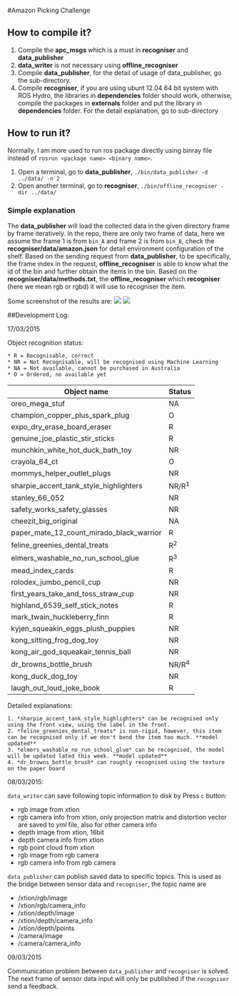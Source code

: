 #Amazon Picking Challenge

## How to compile it?

1.  Compile the **apc_msgs** which is a must in **recogniser** and **data_publisher**
2.  **data_writer** is not necessary using **offline_recogniser**
3.  Compile **data_publisher**, for the detail of usage of data_publisher, go the sub-directory.
4.  Compile **recogniser**, if you are using ubunt 12.04 64 bit system with ROS Hydro, the libraries in **dependencies** folder should work, otherwise, compile the packages in **externals** folder and put the library in **dependencies** folder. For the detail explanation, go to sub-directory


## How to run it?

Normally, I am more used to run ros package directly using binray file instead of `rosrun <package name> <binary name>`.

1. Open a terminal, go to **data_publisher**, `./bin/data_publisher -d ../data/ -n 2`
2. Open another terminal, go to **recogniser**, `./bin/offline_recogniser -dir ../data/`

### Simple explanation

The **data_publisher** will load the collected data in the given directory frame by frame iteratively. In the repo, there are only two frame of data, here we assume the frame 1 is from `bin_A` and frame 2 is from `bin_B`, check the **recogniser/data/amazon.json** for detail environment configuration of the shelf. Based on the sending request from **data_publisher**, to be specifically, the frame index in the request, **offline_recogniser** is able to know what the id of the bin and further obtain the items in the bin. Based on the **recogniser/data/methods.txt**, the **offline_recogniser** which **recogniser** (here we mean rgb or rgbd) it will use to recogniser the item.

Some screenshot of the results are:
![](http://s5.sinaimg.cn/middle/001WoJ8ogy6QNoF9qyo44&690)
![](http://s3.sinaimg.cn/middle/001WoJ8ogy6QNoF8m7Ec2&690)


##Development Log:

17/03/2015

Object recognition status:

	* R = Recognisable, correct
	* NR = Not Recognisable, will be recognised using Machine Learning
	* NA = Not available, cannot be purchased in Australia
	* O = Ordered, no available yet

| Object name                              | Status |
|------------------------------------------|--------|
| oreo_mega_stuf                           | NA     |
| champion_copper_plus_spark_plug          | O      |
| expo_dry_erase_board_eraser              | R      |
| genuine_joe_plastic_stir_sticks          | R      |
| munchkin_white_hot_duck_bath_toy         | NR     |
| crayola_64_ct                            | O      |
| mommys_helper_outlet_plugs               | NR     |
| sharpie_accent_tank_style_highlighters   | NR/R<sup>1</sup>   |
| stanley_66_052                           | NR     |
| safety_works_safety_glasses              | NR     |
| cheezit_big_original                     | NA     |
| paper_mate_12_count_mirado_black_warrior | R      |
| feline_greenies_dental_treats            | R<sup>2</sup>   |
| elmers_washable_no_run_school_glue       | R<sup>3</sup>   |
| mead_index_cards                         | R      |
| rolodex_jumbo_pencil_cup                 | NR     |
| first_years_take_and_toss_straw_cup      | NR     |
| highland_6539_self_stick_notes           | R      |
| mark_twain_huckleberry_finn              | R      |
| kyjen_squeakin_eggs_plush_puppies        | NR     |
| kong_sitting_frog_dog_toy                | NR     |
| kong_air_god_squeakair_tennis_ball       | NR     |
| dr_browns_bottle_brush                   | NR/R<sup>4</sup>   |
| kong_duck_dog_toy                        | NR     |
| laugh_out_loud_joke_book                 | R      |

Detailed explanations:
	
	1. *sharpie_accent_tank_style_highlighters* can be recognised only using the front view, using the label in the front.
	2. *feline_greenies_dental_treats* is non-rigid, however, this item can be recognised only if we don't bend the item too much. **model updated**
	3. *elmers_washable_no_run_school_glue* can be recognised, the model will be updated lated this week. **model updated**
	4. *dr_browns_bottle_brush* can roughly recognised using the texture on the paper board

08/03/2015: 

`data_writer` can save following topic information to disk by Press `c` button:

  * rgb image from xtion
  * rgb camera info from xtion, only projection matrix and distortion vector are saved to *yml* file, also for other camera info
  * depth image from xtion, 16bit
  * depth camera info from xtion
  * rgb point cloud from xtion
  * rgb image from rgb camera
  * rgb camera info from rgb camera
  
`data_publisher` can publish saved data to specific topics. This is used as the bridge between sensor data and `recogniser`, the topic name are

  * /xtion/rgb/image
  * /xtion/rgb/camera_info
  * /xtion/depth/image
  * /xtion/depth/camera_info
  * /xtion/depth/points
  * /camera/image
  * /camera/camera_info

09/03/2015

Communication problem between `data_publisher` and `recogniser` is solved.
The next frame of sensor data input will only be published if the `recogniser` send a feedback.



